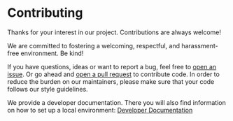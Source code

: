 <!--
 ~ SPDX-FileCopyrightText: Copyright DB InfraGO AG and contributors
 ~ SPDX-License-Identifier: Apache-2.0
 -->

# Contributing

Thanks for your interest in our project. Contributions are always welcome!

We are committed to fostering a welcoming, respectful, and harassment-free
environment. Be kind!

If you have questions, ideas or want to report a bug, feel free to
[open an issue](/../../issues). Or go ahead and
[open a pull request](/../../pulls) to contribute code. In order to reduce the
burden on our maintainers, please make sure that your code follows our style
guidelines.

We provide a developer documentation. There you will also find information on
how to set up a local environment:
[Developer Documentation](https://dsd-dbs.github.io/capella-collab-manager/development/)
